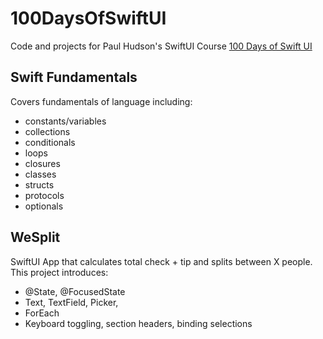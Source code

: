 # 100DaysOfSwiftUI
Code and projects for Paul Hudson's SwiftUI Course [100 Days of Swift UI](https://www.hackingwithswift.com/100/swiftui)
## Swift Fundamentals
Covers fundamentals of language including:
* constants/variables
* collections
* conditionals
* loops
* closures
* classes
* structs
* protocols
* optionals

## WeSplit
SwiftUI App that calculates total check + tip and splits between X people. This project introduces:
* @State, @FocusedState
* Text, TextField, Picker, 
* ForEach
* Keyboard toggling, section headers, binding selections
